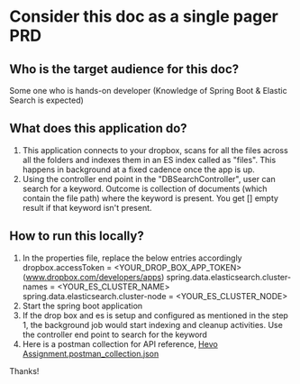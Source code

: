 # Consider this doc as a single pager PRD

## Who is the target audience for this doc?
Some one who is hands-on developer (Knowledge of Spring Boot & Elastic Search is expected)

## What does this application do?
1. This application connects to your dropbox, scans for all the files across all the folders and indexes
them in an ES index called as "files". This happens in background at a fixed cadence once the app is up.
2. Using the controller end point in the "DBSearchController", user can search for a keyword. Outcome is
collection of documents (which contain the file path) where the keyword is present. You get [] empty result
if that keyword isn't present.

## How to run this locally?
1. In the properties file, replace the below entries accordingly
   dropbox.accessToken = <YOUR_DROP_BOX_APP_TOKEN> (www.dropbox.com/developers/apps)
   spring.data.elasticsearch.cluster-names = <YOUR_ES_CLUSTER_NAME>
   spring.data.elasticsearch.cluster-node = <YOUR_ES_CLUSTER_NODE>
2. Start the spring boot application
3. If the drop box and es is setup and configured as mentioned in the step 1, the background job would
start indexing and cleanup activities. Use the controller end point to search for the keyword
4. Here is a postman collection for API reference, [Hevo Assignment.postman_collection.json](src%2Fmain%2Fresources%2FHevo%20Assignment.postman_collection.json)

Thanks! 